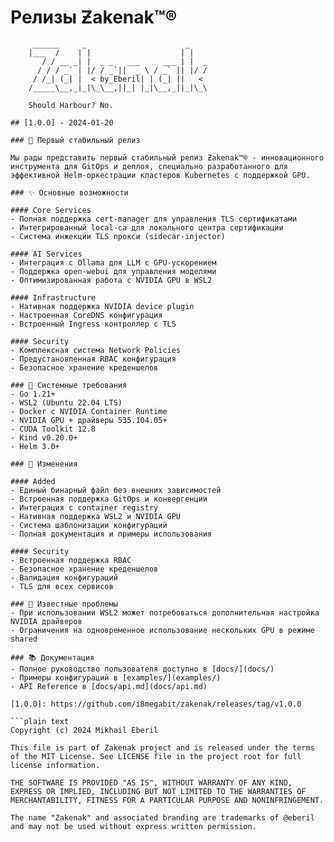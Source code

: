 # Релизы Ƶakenak™®
```ascii
     ______     _                      _    
    |___  /    | |                    | |   
       / / __ _| |  _ _   ___     ___ | |  _
      / / / _` | |/ / _`||  _ \ / _` || |/ /
     / /_| (_| |  < by_Eberil| | (_| ||   < 
    /_____\__,_|_|\_\__,||_| |_|\__,_||_|\_\
  
    Should Harbour?	No.

## [1.0.0] - 2024-01-20

### 🎉 Первый стабильный релиз

Мы рады представить первый стабильный релиз Ƶakenak™® - инновационного инструмента для GitOps и деплоя, специально разработанного для эффективной Helm-оркестрации кластеров Kubernetes с поддержкой GPU.

### ✨ Основные возможности

#### Core Services
- Полная поддержка cert-manager для управления TLS сертификатами
- Интегрированный local-ca для локального центра сертификации
- Система инжекции TLS прокси (sidecar-injector)

#### AI Services
- Интеграция с Ollama для LLM с GPU-ускорением
- Поддержка open-webui для управления моделями
- Оптимизированная работа с NVIDIA GPU в WSL2

#### Infrastructure
- Нативная поддержка NVIDIA device plugin
- Настроенная CoreDNS конфигурация
- Встроенный Ingress контроллер с TLS

#### Security
- Комплексная система Network Policies
- Предустановленная RBAC конфигурация
- Безопасное хранение креденшелов

### 🔧 Системные требования
- Go 1.21+
- WSL2 (Ubuntu 22.04 LTS)
- Docker с NVIDIA Container Runtime
- NVIDIA GPU + драйверы 535.104.05+
- CUDA Toolkit 12.8
- Kind v0.20.0+
- Helm 3.0+

### 📝 Изменения

#### Added
- Единый бинарный файл без внешних зависимостей
- Встроенная поддержка GitOps и конвергенции
- Интеграция с container registry
- Нативная поддержка WSL2 и NVIDIA GPU
- Система шаблонизации конфигураций
- Полная документация и примеры использования

#### Security
- Встроенная поддержка RBAC
- Безопасное хранение креденшелов
- Валидация конфигураций
- TLS для всех сервисов

### 🐛 Известные проблемы
- При использовании WSL2 может потребоваться дополнительная настройка NVIDIA драйверов
- Ограничения на одновременное использование нескольких GPU в режиме shared

### 📚 Документация
- Полное руководство пользователя доступно в [docs/](docs/)
- Примеры конфигураций в [examples/](examples/)
- API Reference в [docs/api.md](docs/api.md)

[1.0.0]: https://github.com/i8megabit/zakenak/releases/tag/v1.0.0

```plain text
Copyright (c) 2024 Mikhail Eberil

This file is part of Zakenak project and is released under the terms of the MIT License. See LICENSE file in the project root for full license information.

THE SOFTWARE IS PROVIDED "AS IS", WITHOUT WARRANTY OF ANY KIND, EXPRESS OR IMPLIED, INCLUDING BUT NOT LIMITED TO THE WARRANTIES OF MERCHANTABILITY, FITNESS FOR A PARTICULAR PURPOSE AND NONINFRINGEMENT.

The name "Zakenak" and associated branding are trademarks of @eberil and may not be used without express written permission.
```